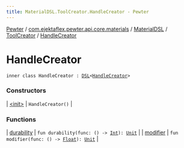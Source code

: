 ```yaml
---
title: MaterialDSL.ToolCreator.HandleCreator - Pewter
---
```


[Pewter](../../../../index.html) / [com.ejektaflex.pewter.api.core.materials](../../../index.html) / [MaterialDSL](../../index.html) / [ToolCreator](../index.html) / [HandleCreator](./index.html)

# HandleCreator

`inner class HandleCreator : `[`DSL`](../../../-d-s-l/index.html)`<`[`HandleCreator`](./index.html)`>`

### Constructors

| [&lt;init&gt;](-init-.html) | `HandleCreator()` |

### Functions

| [durability](durability.html) | `fun durability(func: () -> `[`Int`](https://kotlinlang.org/api/latest/jvm/stdlib/kotlin/-int/index.html)`): `[`Unit`](https://kotlinlang.org/api/latest/jvm/stdlib/kotlin/-unit/index.html) |
| [modifier](modifier.html) | `fun modifier(func: () -> `[`Float`](https://kotlinlang.org/api/latest/jvm/stdlib/kotlin/-float/index.html)`): `[`Unit`](https://kotlinlang.org/api/latest/jvm/stdlib/kotlin/-unit/index.html) |

